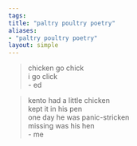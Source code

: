 ```yaml
---
tags: 
title: "paltry poultry poetry"
aliases:
- "paltry poultry poetry"
layout: simple
---
```


> chicken go chick  
> i go click  
> \- ed

> kento had a little chicken  
> kept it in his pen  
> one day he was panic-stricken  
> missing was his hen  
> \- me